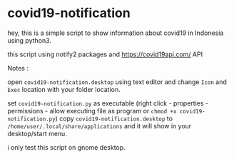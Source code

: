# covid19-notification
hey, this is a simple script to show information about covid19 in Indonesia using python3.

this script using notify2 packages and https://covid19api.com/ API



Notes : 

open ```covid19-notification.desktop``` using text editor and change ```Icon``` and ```Exec``` location with your folder location.

set ```covid19-notification.py``` as executable (right click - properties - permissions - allow executing file as program or ```chmod +x covid19-notification.py```)
copy ```covid19-notification.desktop``` to ```/home/user/.local/share/applications``` and it will show in your desktop/start menu.

i only test this script on gnome desktop.
